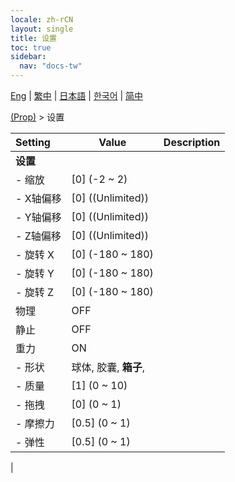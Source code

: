 ```yaml
---
locale: zh-rCN
layout: single
title: 设置
toc: true
sidebar:
  nav: "docs-tw"
---
```

[Eng](/dancexr/menu/2025.4/prop/settings) | [繁中](/tw/dancexr/menu/2025.4/prop/settings) | [日本語](/jp/dancexr/menu/2025.4/prop/settings) | [한국어](/kr/dancexr/menu/2025.4/prop/settings) | [简中](/zh/dancexr/menu/2025.4/prop/settings)

[(Prop)](../menu#(Prop)) > 设置



| Setting | Value | Description |
| :--- | --- | :--- |
|**设置** | | 
|- 缩放 | [0] (-2 ~ 2) | 
|- X轴偏移 | [0] ((Unlimited)) | 
|- Y轴偏移 | [0] ((Unlimited)) | 
|- Z轴偏移 | [0] ((Unlimited)) | 
|- 旋转 X | [0] (-180 ~ 180) | 
|- 旋转 Y | [0] (-180 ~ 180) | 
|- 旋转 Z | [0] (-180 ~ 180) | 
| 物理 | OFF | 
| 静止 | OFF | 
| 重力 | ON | 
|- 形状 | 球体, 胶囊, **箱子**,  | 
|- 质量 | [1] (0 ~ 10) | 
|- 拖拽 | [0] (0 ~ 1) | 
|- 摩擦力 | [0.5] (0 ~ 1) | 
|- 弹性 | [0.5] (0 ~ 1) | 
|
